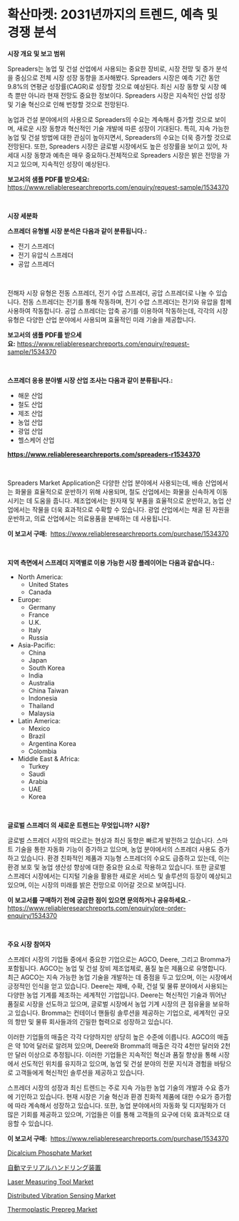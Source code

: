 <p><h1>확산마켓: 2031년까지의 트렌드, 예측 및 경쟁 분석</h1></p><p><strong>시장 개요 및 보고 범위</strong></p>
<p><p>Spreaders는 농업 및 건설 산업에서 사용되는 중요한 장비로, 시장 전망 및 증가 분석을 중심으로 전체 시장 성장 동향을 조사해봤다. Spreaders 시장은 예측 기간 동안 9.8%의 연평균 성장률(CAGR)로 성장할 것으로 예상된다. 최신 시장 동향 및 시장 예측 뿐만 아니라 현재 전망도 중요한 정보이다. Spreaders 시장은 지속적인 산업 성장 및 기술 혁신으로 인해 번창할 것으로 전망된다.</p><p>농업과 건설 분야에서의 사용으로 Spreaders의 수요는 계속해서 증가할 것으로 보이며, 새로운 시장 동향과 혁신적인 기술 개발에 따른 성장이 기대된다. 특히, 지속 가능한 농업 및 건설 방법에 대한 관심이 높아지면서, Spreaders의 수요는 더욱 증가할 것으로 전망된다. 또한, Spreaders 시장은 글로벌 시장에서도 높은 성장률을 보이고 있어, 차세대 시장 동향과 예측은 매우 중요하다.전체적으로 Spreaders 시장은 밝은 전망을 가지고 있으며, 지속적인 성장이 예상된다.</p></p>
<p><strong>보고서의 샘플 PDF를 받으세요:</strong> <a href="https://www.reliableresearchreports.com/enquiry/request-sample/1534370">https://www.reliableresearchreports.com/enquiry/request-sample/1534370</a></p>
<p>&nbsp;</p>
<p><strong>시장 세분화</strong></p>
<p><strong>스프레더 유형별 시장 분석은 다음과 같이 분류됩니다.:</strong></p>
<p><ul><li>전기 스프레더</li><li>전기 유압식 스프레더</li><li>공압 스프레더</li></ul></p>
<p>&nbsp;</p>
<p><p>전해자 시장 유형은 전동 스프레더, 전기 수압 스프레더, 공압 스프레더로 나눌 수 있습니다. 전동 스프레더는 전기를 통해 작동하며, 전기 수압 스프레더는 전기와 유압을 함께 사용하여 작동합니다. 공압 스프레더는 압축 공기를 이용하여 작동하는데, 각각의 시장 유형은 다양한 산업 분야에서 사용되며 효율적인 미래 기술을 제공합니다.</p></p>
<p><strong>보고서의 샘플 PDF를 받으세요:</strong>&nbsp;<a href="https://www.reliableresearchreports.com/enquiry/request-sample/1534370">https://www.reliableresearchreports.com/enquiry/request-sample/1534370</a></p>
<p>&nbsp;</p>
<p><strong> 스프레더 응용 분야별 시장 산업 조사는 다음과 같이 분류됩니다.:</strong></p>
<p><ul><li>해운 산업</li><li>철도 산업</li><li>제조 산업</li><li>농업 산업</li><li>광업 산업</li><li>헬스케어 산업</li></ul></p>
<p><strong><a href="https://www.reliableresearchreports.com/spreaders-r1534370">https://www.reliableresearchreports.com/spreaders-r1534370</a></strong></p>
<p>&nbsp;</p>
<p><p>Spreaders Market Application은 다양한 산업 분야에서 사용되는데, 배송 산업에서는 화물을 효율적으로 운반하기 위해 사용되며, 철도 산업에서는 화물을 신속하게 이동시키는 데 도움을 줍니다. 제조업에서는 원자재 및 부품을 효율적으로 운반하고, 농업 산업에서는 작물을 더욱 효과적으로 수확할 수 있습니다. 광업 산업에서는 채굴 된 자원을 운반하고, 의료 산업에서는 의료용품을 분배하는 데 사용됩니다.</p></p>
<p><strong>이 보고서 구매:</strong>&nbsp; <a href="https://www.reliableresearchreports.com/purchase/1534370">https://www.reliableresearchreports.com/purchase/1534370</a></p>
<p>&nbsp;</p>
<p><strong>지역 측면에서 스프레더 지역별로 이용 가능한 시장 플레이어는 다음과 같습니다.:</strong></p>
<p><ul>
    <li>
        North America:
        <ul>
            <li>United States</li>
            <li>Canada</li>
        </ul>
    </li>
    <li>
        Europe:
        <ul>
            <li>Germany</li>
            <li>France</li>
            <li>U.K.</li>
            <li>Italy</li>
            <li>Russia</li>
        </ul>
    </li>
    <li>
        Asia-Pacific:
        <ul>
            <li>China</li>
            <li>Japan</li>
            <li>South Korea</li>
            <li>India</li>
            <li>Australia</li>
            <li>China Taiwan</li>
            <li>Indonesia</li>
            <li>Thailand</li>
            <li>Malaysia</li>
        </ul>
    </li>
    <li>
        Latin America:
        <ul>
            <li>Mexico</li>
            <li>Brazil</li>
            <li>Argentina Korea</li>
            <li>Colombia</li>
        </ul>
    </li>
    <li>
        Middle East & Africa:
        <ul>
            <li>Turkey</li>
            <li>Saudi</li>
            <li>Arabia</li>
            <li>UAE</li>
            <li>Korea</li>
        </ul>
    </li>
    </ul></p>
<p>&nbsp;</p>
<p><strong>글로벌 스프레더 의 새로운 트렌드는 무엇입니까? 시장?</strong></p>
<p><p>글로벌 스프레더 시장의 떠오르는 현상과 최신 동향은 빠르게 발전하고 있습니다. 스마트 기술을 통한 자동화 기능이 증가하고 있으며, 농업 분야에서의 스프레더 사용도 증가하고 있습니다. 환경 친화적인 제품과 지능형 스프레더의 수요도 급증하고 있는데, 이는 환경 보호 및 농업 생산성 향상에 대한 중요한 요소로 작용하고 있습니다. 또한 글로벌 스프레더 시장에서는 디지털 기술을 활용한 새로운 서비스 및 솔루션의 등장이 예상되고 있으며, 이는 시장의 미래를 밝은 전망으로 이어갈 것으로 보여집니다.</p></p>
<p><strong>이 보고서를 구매하기 전에 궁금한 점이 있으면 문의하거나 공유하세요.</strong>- <a href="https://www.reliableresearchreports.com/enquiry/pre-order-enquiry/1534370">https://www.reliableresearchreports.com/enquiry/pre-order-enquiry/1534370</a></p>
<p>&nbsp;</p>
<p><strong>주요 시장 참여자</strong></p>
<p><p>스프레더 시장의 기업들 중에서 중요한 기업으로는 AGCO, Deere, 그리고 Bromma가 포함됩니다. AGCO는 농업 및 건설 장비 제조업체로, 품질 높은 제품으로 유명합니다. 최근 AGCO는 지속 가능한 농업 기술을 개발하는 데 중점을 두고 있으며, 이는 시장에서 긍정적인 인식을 얻고 있습니다. Deere는 재배, 수확, 건설 및 물류 분야에서 사용되는 다양한 농업 기계를 제조하는 세계적인 기업입니다. Deere는 혁신적인 기술과 뛰어난 품질로 시장을 선도하고 있으며, 글로벌 시장에서 농업 기계 시장의 큰 점유율을 보유하고 있습니다. Bromma는 컨테이너 핸들링 솔루션을 제공하는 기업으로, 세계적인 규모의 항만 및 물류 회사들과의 긴밀한 협력으로 성장하고 있습니다.</p><p>이러한 기업들의 매출은 각각 다양하지만 상당히 높은 수준에 이릅니다. AGCO의 매출은 약 10억 달러로 알려져 있으며, Deere와 Bromma의 매출은 각각 4천만 달러와 2천만 달러 이상으로 추정됩니다. 이러한 기업들은 지속적인 혁신과 품질 향상을 통해 시장에서 선도적인 위치를 유지하고 있으며, 농업 및 건설 분야의 전문 지식과 경험을 바탕으로 고객들에게 혁신적인 솔루션을 제공하고 있습니다.</p><p>스프레더 시장의 성장과 최신 트렌드는 주로 지속 가능한 농업 기술의 개발과 수요 증가에 기인하고 있습니다. 현재 시장은 기술 혁신과 환경 친화적 제품에 대한 수요가 증가함에 따라 계속해서 성장하고 있습니다. 또한, 농업 분야에서의 자동화 및 디지털화가 더 많은 기회를 제공하고 있으며, 기업들은 이를 통해 고객들의 요구에 더욱 효과적으로 대응할 수 있습니다.</p></p>
<p><strong>이 보고서 구매:</strong>&nbsp;&nbsp;<a href="https://www.reliableresearchreports.com/purchase/1534370">https://www.reliableresearchreports.com/purchase/1534370</a></p>
<p><p><a href="https://issuu.com/reportprime-2/docs/dicalcium-phosphate-market-size-2030.pptx">Dicalcium Phosphate Market</a></p><p><a href="https://github.com/hilmi-2a/Market-Research-Report-List-1/blob/main/753304919626.md">自動マテリアルハンドリング装置</a></p><p><a href="https://view.publitas.com/reportprime-1/laser-measuring-tool-market-size-share-trends-analysis-report-by-material-by-type-by-end-user-by-region-and-segment-forecasts-2024-2031/">Laser Measuring Tool Market</a></p><p><a href="https://view.publitas.com/reportprime-1/distributed-vibration-sensing-market-a-comprehensive-report-of-its-market-share-growth-trends-2024-2031/">Distributed Vibration Sensing Market</a></p><p><a href="https://issuu.com/reportprime-2/docs/thermoplastic-prepreg-market-size-2030.pptx">Thermoplastic Prepreg Market</a></p></p>